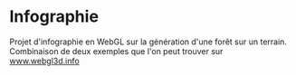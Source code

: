 # Infographie
Projet d'infographie en WebGL sur la génération d'une forêt sur un terrain.
Combinaison de deux exemples que l'on peut trouver sur www.webgl3d.info
